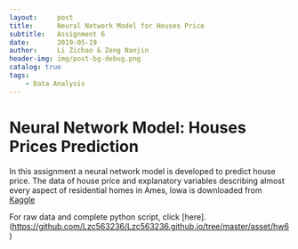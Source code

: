 ```yaml
---
layout:     post
title:      Neural Network Model for Houses Price
subtitle:   Assignment 6
date:       2019-05-19
author:     Li Zichao & Zeng Nanjin
header-img: img/post-bg-debug.png
catalog: true
tags:
    - Data Analysis
---
```


# Neural Network Model: Houses Prices Prediction

In this assignment a neural network model is developed to predict house price. The data of house price and explanatory variables describing almost every aspect of residential homes in Ames, lowa is downloaded from [Kaggle](https://www.kaggle.com)

For raw data and complete python script, click [here].(https://github.com/Lzc563236/Lzc563236.github.io/tree/master/asset/hw6)
